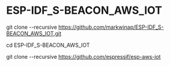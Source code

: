 # ESP-IDF_S-BEACON_AWS_IOT



git clone --recursive https://github.com/markwinap/ESP-IDF_S-BEACON_AWS_IOT.git

cd ESP-IDF_S-BEACON_AWS_IOT

git clone --recursive https://github.com/espressif/esp-aws-iot



